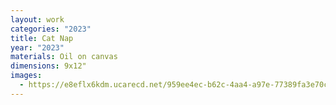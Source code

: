 ```yaml
---
layout: work
categories: "2023"
title: Cat Nap
year: "2023"
materials: Oil on canvas
dimensions: 9x12"
images:
  - https://e8eflx6kdm.ucarecd.net/959ee4ec-b62c-4aa4-a97e-77389fa3e70c/-/resize/2400/-/quality/lightest/-/format/auto/
---
```

